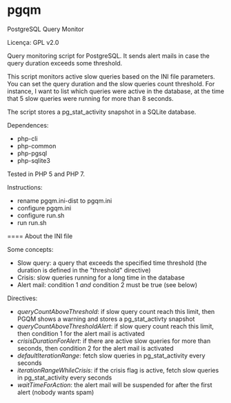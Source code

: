pgqm
====

PostgreSQL Query Monitor

Licença: GPL v2.0

Query monitoring script for PostgreSQL. It sends alert mails in case the query duration exceeds some threshold.

This script monitors active slow queries based on the INI file parameters.
You can set the query duration and the slow queries count threshold.
For instance, I want to list which queries were active in the database, at the time that 5 slow queries were running for more than 8 seconds.

The script stores a pg_stat_activity snapshot in a SQLite database.

Dependences:
- php-cli
- php-common
- php-pgsql
- php-sqlite3

Tested in PHP 5 and PHP 7.

Instructions:
- rename pgqm.ini-dist to pgqm.ini
- configure pgqm.ini
- configure run.sh
- run run.sh

====
About the INI file

Some concepts:
- Slow query: a query that exceeds the specified time threshold (the duration is defined in the "threshold" directive)
- Crisis: slow queries running for a long time in the database
- Alert mail: condition 1 *and* condition 2 must be true (see below)

Directives:
- _queryCountAboveThreshold_: if slow query count reach this limit, then PGQM shows a warning and stores a pg_stat_activty snapshot
- _queryCountAboveThresholdAlert_: if slow query count reach this limit, then condition 1 for the alert mail is activated
- _crisisDurationForAlert_: if there are active slow queries for more than <crisisDurationForAlert> seconds, then condition 2 for the alert mail is activated
- _defaultIterationRange_: fetch slow queries in pg_stat_activity every <defaultIterationRange> seconds
- _iterationRangeWhileCrisis_: if the crisis flag is active, fetch slow queries in pg_stat_activity every <iterationRangeWhileCrisis> seconds
- _waitTimeForAction_: the alert mail will be suspended for <waitTimeForAction> after the first alert (nobody wants spam)
